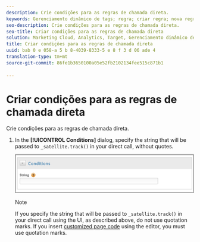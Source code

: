 ```yaml
---
description: Crie condições para as regras de chamada direta.
keywords: Gerenciamento dinâmico de tags; regra; criar regra; nova regra; regra de chamada direta
seo-description: Crie condições para as regras de chamada direta.
seo-title: Criar condições para as regras de chamada direta
solution: Marketing Cloud, Analytics, Target, Gerenciamento dinâmico de tags
title: Criar condições para as regras de chamada direta
uuid: bab 0 e 058-a 5 b 8-4039-8333-5 e 8 f 3 d 06 ade 4
translation-type: tm+mt
source-git-commit: 86fe1b3650100a05e52fb2102134fee515c871b1

---
```



# Criar condições para as regras de chamada direta

Crie condições para as regras de chamada direta.

1. In the **[!UICONTROL Conditions]** dialog, specify the string that will be passed to `_satellite.track()` in your direct call, without quotes.

   ![](assets/conditions-direct-call.png)

   >[!NOTE]
   >
   >If you specify the string that will be passed to `_satellite.track()` in your direct call using the UI, as described above, do not use quotation marks. If you insert [customized page code](../../../implement/c-implement-with-dtm/c-aa-tool/customize-page-code.md#concept_7D6390823DFE4D29AF9505CCE1A79C3B) using the editor, you must use quotation marks.

